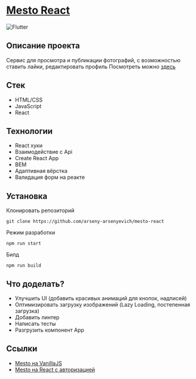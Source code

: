 # [Mesto React](https://arseny-arsenyevich.github.io/mesto-react/)

![Flutter](https://img.shields.io/badge/status-release-<COLOR>)

## **Описание проекта**
Сервис для просмотра и публикации фотографий, с возможностью ставить лайки, редактировать профиль
Посмотреть можно [здесь](https://arseny-arsenyevich.github.io/mesto-react/)

## **Стек**
+ HTML/CSS
+ JavaScript
+ React

## **Технологии**
+ React хуки
+ Взаимодействие с Api
+ Create React App
+ BEM
+ Адаптивная вёрстка
+ Валидация форм на реакте

## **Установка**
Клонировать репозиторий
```
git clone https://github.com/arseny-arsenyevich/mesto-react
```

Режим разработки
```
npm run start
```

Билд
```
npm run build
```

## **Что доделать?**
+ Улучшить UI (добавить красивых анимаций для кнопок, надписей)
+ Оптимизировать загрузку изображений (Lazy Loading, постепенная загрузка)
+ Добавить линтер
+ Написать тесты
+ Разгрузить компонент App

## **Ссылки**
+ [Mesto на VanillaJS](https://github.com/arseny-arsenyevich/mesto)
+ [Mesto на React с авторизацией](https://github.com/arseny-arsenyevich/react-mesto-auth)